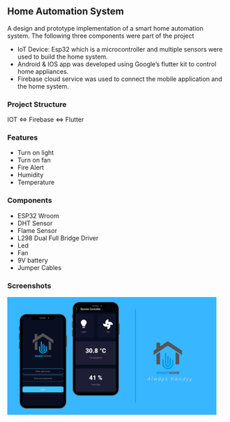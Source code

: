 ## Home Automation System
A design and prototype implementation of a smart home automation system. The following three components were part of the project
* IoT Device: Esp32 which is a microcontroller and multiple sensors were used to build the home system.
* Android & IOS app was developed using Google’s flutter kit to control home appliances.
* Firebase cloud service was used to connect the mobile application and the home system.


### Project Structure

IOT <=> Firebase <=> Flutter

### Features

* Turn on light 
* Turn on fan
* Fire Alert
* Humidity
* Temperature

### Components

* ESP32 Wroom
* DHT Sensor
* Flame Sensor
* L298 Dual Full Bridge Driver
* Led
* Fan
* 9V battery
* Jumper Cables

### Screenshots

<img src="https://github.com/ahlawataman/homeautomation/blob/main/images/12.png" data-canonical-src="https://github.com/ahlawataman/homeautomation/blob/main/images/12.png" width="480" height="270" />
